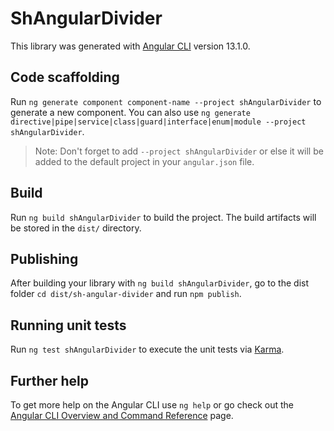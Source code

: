 # ShAngularDivider

This library was generated with [Angular CLI](https://github.com/angular/angular-cli) version 13.1.0.

## Code scaffolding

Run `ng generate component component-name --project shAngularDivider` to generate a new component. You can also use `ng generate directive|pipe|service|class|guard|interface|enum|module --project shAngularDivider`.
> Note: Don't forget to add `--project shAngularDivider` or else it will be added to the default project in your `angular.json` file. 

## Build

Run `ng build shAngularDivider` to build the project. The build artifacts will be stored in the `dist/` directory.

## Publishing

After building your library with `ng build shAngularDivider`, go to the dist folder `cd dist/sh-angular-divider` and run `npm publish`.

## Running unit tests

Run `ng test shAngularDivider` to execute the unit tests via [Karma](https://karma-runner.github.io).

## Further help

To get more help on the Angular CLI use `ng help` or go check out the [Angular CLI Overview and Command Reference](https://angular.io/cli) page.

